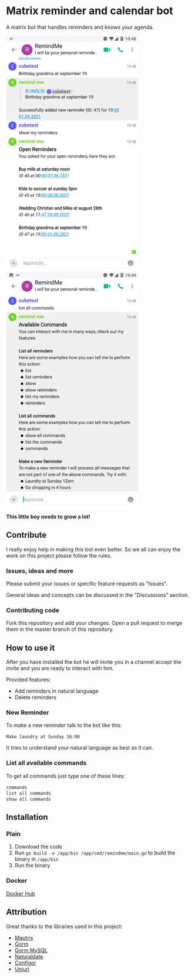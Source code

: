 # Matrix reminder and calendar bot
A matrix bot that handles reminders and knows your agenda.

![Example list of reminders](Screenshots/Screenshot_Reminders.jpg)
![Example list of commands](Screenshots/Screenshot_Commands.jpg)

**This little boy needs to grow a lot!**

## Contribute

I really enjoy help in making this bot even better. So we all can enjoy the work on this project please follow the rules. 

### Issues, ideas and more

Please submit your issues or specific feature requests as "Issues". 

General ideas and concepts can be discussed in the "Discussions" section.

### Contributing code

Fork this repository and add your changes. Open a pull request to merge them in the master branch of this repository.

## How to use it

After you have installed the bot he will invite you in a channel accept the invite and you are ready to interact with him. 

Provided features:

* Add reminders in natural language
* Delete reminders

### New Reminder

To make a new reminder talk to the bot like this: 
```
Make laundry at Sunday 16:00
```

It tries to understand your natural language as best as it can. 

### List all available commands 

To get all commands just type one of these lines:
```
commands
list all commands
show all commands
```

## Installation

### Plain

1. Download the code
2. Run `go build -o /app/bin /app/cmd/remindme/main.go` to build the binary in `/app/bin`
3. Run the binary

### Docker

[Docker Hub](https://hub.docker.com/repository/docker/cubicrootxyz/remindme)

## Attribution

Great thanks to the libraries used in this project:

* [Mautrix](https://github.com/tulir/mautrix-go)
* [Gorm](https://gorm.io/)
* [Gorm MySQL](https://github.com/go-gorm/mysql)
* [Naturaldate](https://github.com/tj/go-naturaldate)
* [Configor](https://github.com/jinzhu/configor)
* [Uniuri](https://github.com/dchest/uniuri)
